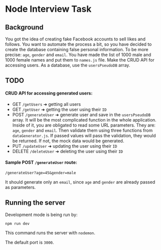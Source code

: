 # Node Interview Task

## Background

You got the idea of creating fake Facebook accounts to sell likes and follows. You want to automate the process a bit, so you have decided to create the database containing false personal information. To be more precise: `age`, `gender` and `email`. You have made the list of 1000 male and 1000 female names and put them to `names.js` file. Make the CRUD API for accessing users. As a database, use the `usersPseudoDB` array.

## TODO

#### CRUD API for accessing generated users:

* GET `/getUsers` ➜ getting all users
* GET `/getUser` ➜ getting the user using their `ID`
* POST `/generateUser` ➜ generate user and save in the `usersPseudoDB` array. It will be the most complicated function in the whole application. Inside of it, you are obligated to read some URL parameters. They are: `age`, `gender` and `email`. Then validate them using three functions from `dataGenerator.js`. If passed values will pass the validation, they would be returned. If not, the mock data would be generated.
* PUT `/updateUser` ➜ updating the user using their `ID`
* DELETE `/deleteUser` ➜ deleting the user using their `ID`

#### Sample POST `/generateUser` route:

`/generateUser?age=45&gender=male`<br />

It should generate only an `email`, since `age` and `gender` are already passed as parameters.

## Running the server

Development mode is being run by:

`npm run dev`

This command runs the server with `nodemon`.

The default port is `3000`.
